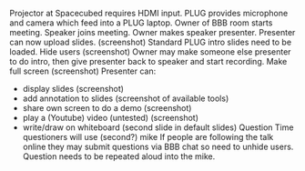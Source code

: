 Projector at Spacecubed requires HDMI input.
PLUG provides microphone and camera which feed into a PLUG laptop.
Owner of BBB room starts meeting.
Speaker joins meeting.
Owner makes speaker presenter.
Presenter can now upload slides. (screenshot)
Standard PLUG intro slides need to be loaded.
Hide users (screenshot)
Owner may make someone else presenter to do intro, then give presenter back to speaker and start recording.
Make full screen (screenshot)
Presenter can:
  * display slides (screenshot)
  * add annotation to slides (screenshot of available tools)
  * share own screen to do a demo (screenshot)
  * play a (Youtube) video  (untested) (screenshot)
  * write/draw on whiteboard (second slide in default slides)
Question Time
questioners will use (second?) mike
If people are following the talk online they may submit questions via BBB chat so need to unhide users. Question needs to be repeated aloud into the mike.
